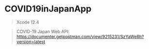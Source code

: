# COVID19inJapanApp

>Xcode 12.4

>COVID-19 Japan Web API:
 https://documenter.getpostman.com/view/9215231/SzYaWe6h?version=latest
